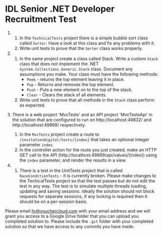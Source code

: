 # IDL Senior .NET Developer Recruitment Test

1.
    1. In the `TechnicalTests` project there is a simple bubble sort class called `Sorter`. Have a look at this class and fix any problems with it.
    2. Write unit tests to prove that the `Sorter` class works properly.

2.
    1. In the same project create a class called Stack. Write a custom `Stack` class that does not implement the .NET `System.Collections.Generic.Stack` class. Document any assumptions you make. Your class must have the following methods:
       - `Peek` - returns the top element leaving it in place.
       - `Pop` - Returns and removes the top element.
       - `Push` - Puts a new element on to the top of the stack.
       - `Clear` - Clears the stack of all elements.
    2. Write unit tests to prove that all methods in the `Stack` class perform as expected.

3. There is a web project 'MvcTests' and an API project 'MvcTestsApi' in the solution that are configured to run on http://localhost:49832/ and http://localhost:49869/ respectively.
    1. In the `MvcTests` project create a route to `/invitationdigital/tests/{index}` that takes an optional integer parameter `index`. 
    2. In the controller action for the route you just created, make an HTTP GET call to the API (http://localhost:49869/api/values/{index}) using the `index` parameter, and render the results in a view.
 
4.
    1. There is a test in the UnitTests project that is called `RaceConditionTests` - it is currently broken. Please make changes to the TechicalTests project so that the test passes but do not edit the test in any way. The test is to simulate multiple threads loading, updating and saving sessions. Ideally the solution should not block requests for separate sessions, if any locking is required then it should be on a per-session basis.

Please email <hr@vouchercloud.com> with your email address and we will grant you access to a Google Drive folder that you can upload you completed solution to. Please include the `.git` folder with your completed solution so that we have access to any commits you have made.
